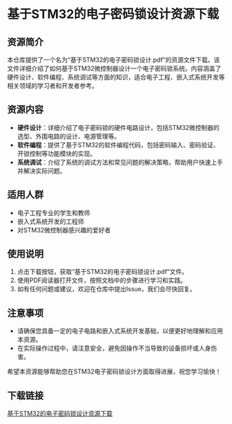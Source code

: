 # 基于STM32的电子密码锁设计资源下载

## 资源简介

本仓库提供了一个名为“基于STM32的电子密码锁设计.pdf”的资源文件下载。该文件详细介绍了如何基于STM32微控制器设计一个电子密码锁系统。内容涵盖了硬件设计、软件编程、系统调试等方面的知识，适合电子工程、嵌入式系统开发等相关领域的学习者和开发者参考。

## 资源内容

- **硬件设计**：详细介绍了电子密码锁的硬件电路设计，包括STM32微控制器的选型、外围电路的设计、电源管理等。
- **软件编程**：提供了基于STM32的软件编程代码，包括密码输入、密码验证、开锁控制等功能模块的实现。
- **系统调试**：介绍了系统的调试方法和常见问题的解决策略，帮助用户快速上手并解决实际问题。

## 适用人群

- 电子工程专业的学生和教师
- 嵌入式系统开发的工程师
- 对STM32微控制器感兴趣的爱好者

## 使用说明

1. 点击下载按钮，获取“基于STM32的电子密码锁设计.pdf”文件。
2. 使用PDF阅读器打开文件，按照文档中的步骤进行学习和实践。
3. 如有任何问题或建议，欢迎在仓库中提出Issue，我们会尽快回复。

## 注意事项

- 请确保您具备一定的电子电路和嵌入式系统开发基础，以便更好地理解和应用本资源。
- 在实际操作过程中，请注意安全，避免因操作不当导致的设备损坏或人身伤害。

希望本资源能够帮助您在STM32电子密码锁设计方面取得进展，祝您学习愉快！

## 下载链接

[基于STM32的电子密码锁设计资源下载](https://pan.quark.cn/s/07557f6ed121)